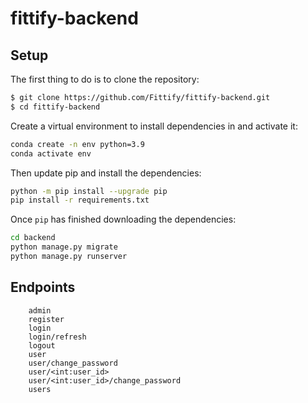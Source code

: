 # fittify-backend
## Setup
The first thing to do is to clone the repository:
```sh
$ git clone https://github.com/Fittify/fittify-backend.git
$ cd fittify-backend
```

Create a virtual environment to install dependencies in and activate it:
```sh
conda create -n env python=3.9
conda activate env
```

Then update pip and install the dependencies:
```sh
python -m pip install --upgrade pip
pip install -r requirements.txt
```

Once `pip` has finished downloading the dependencies:
```sh
cd backend
python manage.py migrate
python manage.py runserver
```

## Endpoints
```
    admin
    register
    login
    login/refresh
    logout
    user
    user/change_password
    user/<int:user_id>
    user/<int:user_id>/change_password
    users
```
